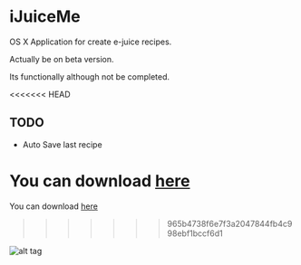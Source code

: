 iJuiceMe
========

OS X Application for create e-juice recipes.

Actually be on beta version.

Its functionally although not be completed.

<<<<<<< HEAD

TODO
----

- Auto Save last recipe


You can download [here](https://raw.github.com/jvegaf/iJuiceMe/master/iJuiceMe.zip)
=======
You can download [here](https://raw.github.com/jvegaf/iJuiceMe/master/iJuiceMe_0.1.1.zip)
>>>>>>> 965b4738f6e7f3a2047844fb4c998ebf1bccf6d1

![alt tag](https://raw.github.com/jvegaf/iJuiceMe/master/screenshot.png)
